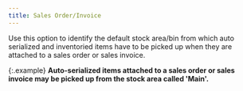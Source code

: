 ```yaml
---
title: Sales Order/Invoice
---
```



Use this option to identify the default stock area/bin from which auto  serialized and inventoried items have to be picked up when they are attached  to a sales order or sales invoice.


{:.example}
**Auto-serialized items attached to a sales  order or sales invoice may be picked up from the stock area called 'Main'.**
